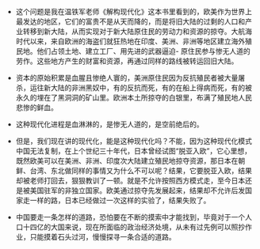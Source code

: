 - 这个问题是我在温铁军老师《解构现代化》这本书里看到的，欧美作为世界上最发达的地区，它们的富贵不是从天而降的，而是将旧大陆的过剩的人口和产业转移到新大陆，从而实现对于新大陆原住民的劳动力和资源的掠夺。大航海时代以来，来自欧洲的海盗们就狂热地在印度、美洲、非洲等地区建立海外殖民地。他们占领土地、建立工厂、用先进的武器逼迫- 原住民参与惨无人道的劳作。这些地方产生的财富和资源，再通过同样的路线被转运回旧大陆。
  
- 资本的原始积累是血腥且惨绝人寰的，美洲原住民因为反抗殖民者被大量屠杀，运往新大陆的非洲黑奴中，有的反抗而死，有的在船上得病而死，有的被永久的埋在了黑洞洞的矿山里。欧洲本土所掠夺的白银里，布满了殖民地人民悲惨的鲜血。
- 这种现代化进程是血淋淋的，是惨无人道的，是空前绝后的。

- 但是，我们现在讲的现代化，能是这种现代化吗？不能，因为这种现代化模式中国无法复制，在上个世纪三十年代，日本曾经试图“脱亚入欧”，它心里想，既然欧美可以在美洲、非洲、印度次大陆建立殖民地掠夺资源，那日本在朝鲜、台湾、东北做同样的事情又为什么不可以呢？结果，它要脱亚入欧，结果却被老师打回去，狠狠教训了一顿。就是不允许按照西方模式走，至今日本还是被美国驻军的非独立国家。欧美通过掠夺先发展起来，结果却不允许后发国家走一样的路，日本已经做过一次这样的实验了，结果失败了。

- 中国要走一条怎样的道路，恐怕要在不断的摸索中才能找到，毕竟对于一个人口十四亿的大国来说，现在所面临的政治经济处境，从未有过先例可以照抄作业，只能摸着石头过河，慢慢探寻一条合适的道路。